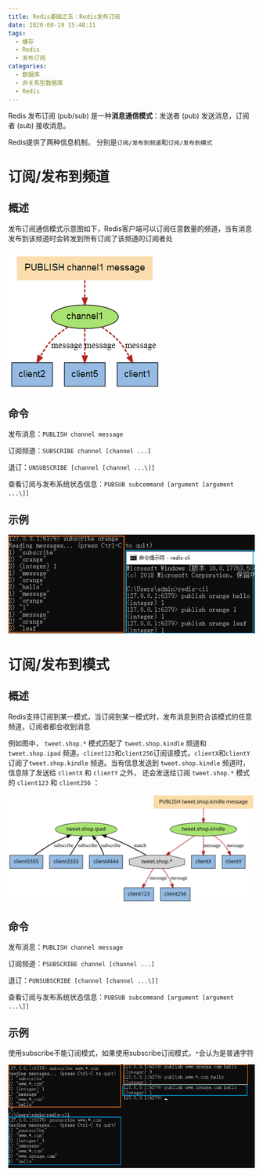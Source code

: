 ```yaml
---
title: Redis基础之五：Redis发布订阅
date: 2020-08-19 15:48:11
tags:
  - 缓存
  - Redis
  - 发布订阅
categories:
  - 数据库
  - 非关系型数据库
  - Redis
---
```


Redis 发布订阅 (pub/sub) 是一种**消息通信模式**：发送者 (pub) 发送消息，订阅者 (sub) 接收消息。

Redis提供了两种信息机制， 分别是`订阅/发布到频道`和`订阅/发布到模式`

# 订阅/发布到频道

## 概述

发布订阅通信模式示意图如下，Redis客户端可以订阅任意数量的频道，当有消息发布到该频道时会转发到所有订阅了该频道的订阅者处

![img](Redis基础之五：Redis发布订阅/pubsub2.png)

## 命令

发布消息：`PUBLISH channel message`

订阅频道：`SUBSCRIBE channel [channel ...]`

退订：`UNSUBSCRIBE [channel [channel ...\]]`

查看订阅与发布系统状态信息：`PUBSUB subcommand [argument [argument ...\]]`

## 示例

![image-20201209153900676](Redis基础之五：Redis发布订阅/image-20201209153900676.png)

# 订阅/发布到模式

## 概述

Redis支持订阅到某一模式，当订阅到某一模式时，发布消息到符合该模式的任意频道，订阅者都会收到消息

例如图中， `tweet.shop.*` 模式匹配了 `tweet.shop.kindle` 频道和 `tweet.shop.ipad` 频道。`client123`和`client256`订阅该模式，`clientX`和`clientY`订阅了`tweet.shop.kindle` 频道。当有信息发送到 `tweet.shop.kindle` 频道时， 信息除了发送给 `clientX` 和 `clientY` 之外， 还会发送给订阅 `tweet.shop.*` 模式的 `client123` 和 `client256` ：

![订阅模式](Redis基础之五：Redis发布订阅/graphviz-3d1f513ee0718a326d53152b2b97f82977e38ad6.svg)

## 命令

发布消息：`PUBLISH channel message`

订阅频道：`PSUBSCRIBE channel [channel ...]`

退订：`PUNSUBSCRIBE [channel [channel ...\]]`

查看订阅与发布系统状态信息：`PUBSUB subcommand [argument [argument ...\]]`

## 示例

使用subscribe不能订阅模式，如果使用subscribe订阅模式，`*`会认为是普通字符

![image-20201209154550733](Redis基础之五：Redis发布订阅/image-20201209154550733.png)
